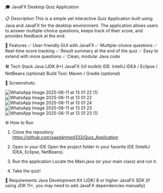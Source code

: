 🎓 JavaFX Desktop Quiz Application

📋 Description
This is a simple yet interactive Quiz Application built using Java and JavaFX for the desktop environment. The application allows users to answer multiple-choice questions, keeps track of their score, and provides feedback at the end.

🚀 Features
✅ User-friendly GUI with JavaFX
✅ Multiple-choice questions
✅ Real-time score tracking
✅ Result summary at the end of the quiz
✅ Easy to extend with more questions
✅ Clean, modular Java code


🛠️ Tech Stack
Java (JDK 8+)
JavaFX (UI toolkit)
IDE: IntelliJ IDEA / Eclipse / NetBeans (optional)
Build Tool: Maven / Gradle (optional)



📸 Screenshots:

![WhatsApp Image 2025-06-11 at 13 01 22 (1)](https://github.com/user-attachments/assets/ac972885-e13d-4219-a70a-dd1657e6be80)
![WhatsApp Image 2025-06-11 at 13 01 22](https://github.com/user-attachments/assets/11cbfa9d-e6a0-48d0-89ef-8ce89dca1723)![WhatsApp Image 2025-06-11 at 13 01 24](https://github.com/user-attachments/assets/f2dd805d-3611-4ac1-9aa5-8fa00b9e9915)
![WhatsApp Image 2025-06-11 at 13 01 23](https://github.com/user-attachments/assets/1d170702-fb3f-4037-a685-1c0e819b1b99)
![WhatsApp Image 2025-06-11 at 13 01 23 (1)](https://github.com/user-attachments/assets/d18c945c-868d-4dbe-876a-dfc61b4dfc3d)


⚙️ How to Run
1. Clone the repository
https://github.com/saadahmed333/Quiz_Application

2. Open in your IDE
Open the project folder in your favorite IDE (IntelliJ IDEA, Eclipse, NetBeans).

3. Run the application
Locate the Main.java (or your main class) and run it.

4. Take the quiz!

📌 Requirements
Java Development Kit (JDK) 8 or higher
JavaFX SDK (if using JDK 11+, you may need to add JavaFX dependencies manually)
